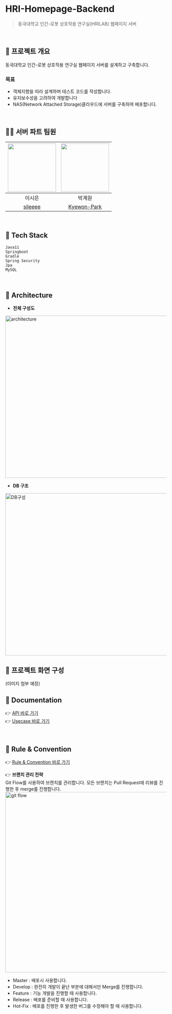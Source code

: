 # HRI-Homepage-Backend
> 동국대학교 인간-로봇 상호작용 연구실(HRILAB) 웹페이지 서버
</br>

## 🤖 프로젝트 개요
동국대학교 인간-로봇 상호작용 연구실 웹페이지 서버를 설계하고 구축합니다.
### 목표
- 객체지향을 따라 설계하며 테스트 코드를 작성합니다.
- 유지보수성을 고려하여 개발합니다
- NAS(Network Attached Storage)클라우드에 서버를 구축하여 배포합니다.

</br>

## 👨‍💻 서버 파트 팀원
<img src="https://user-images.githubusercontent.com/31584255/152821782-7ca8d7e8-c035-4298-acf5-25bf0508468c.png" width="150"> | <img src="https://user-images.githubusercontent.com/31584255/152821471-d859a94e-92fd-4ff1-bf45-e917380ee4bb.png" width="150"> 
 :---------:|:----------:
이시은 |박계원 
[sileeee](https://github.com/sileeee) | [Kyewon-Park](https://github.com/Kyewon-Park) 

</br>

## 💎 Tech Stack
```
Java11
Springboot
Gradle
Spring Security
Jpa
MySQL
```
</br>

## 🔑 Architecture
- **전체 구성도**

<img width="506" alt="architecture" src="https://user-images.githubusercontent.com/31584255/152929227-2fbf7552-1d76-4863-8cc8-c7ce62d86370.png" width="6000">


- **DB 구조**
<img width="506" alt="DB구성" src="https://user-images.githubusercontent.com/31584255/151808212-37655e04-652c-45b9-86a0-19a7c5517f7f.png">

</br>

## 📘 프로젝트 화면 구성
(이미지 첨부 예정)
</br>

## 📑 Documentation
👉 [API 바로 가기](https://github.com/HRI-WebProject/HRI-Homepage-Backend/wiki/3.1.-API-Design#%EA%B0%9C%EC%9A%94)</br>
👉 [Usecase 바로 가기](https://github.com/HRI-WebProject/HRI-Homepage-Backend/wiki/3.-Usecase)

</br>

## 🧩 Rule & Convention
👉 [Rule & Convention 바로 가기](https://github.com/HRI-WebProject/HRI-Homepage-Backend/wiki/4.-Rule-&-Convention#1-git-commit-message-convention)
</br>

👉 **브랜치 관리 전략** </br>
Git Flow를 사용하여 브랜치를 관리합니다.
모든 브랜치는 Pull Request에 리뷰를 진행한 후 merge를 진행합니다.</br>
<img width="563" alt="git flow" src="https://user-images.githubusercontent.com/31584255/152932423-bcbaee5a-bd21-4b98-82e3-8bc7946c9f61.png" width="800">
- Master : 배포시 사용합니다.
- Develop : 완전히 개발이 끝난 부분에 대해서만 Merge를 진행합니다.
- Feature : 기능 개발을 진행할 때 사용합니다.
- Release : 배포를 준비할 때 사용합니다.
- Hot-Fix : 배포를 진행한 후 발생한 버그를 수정해야 할 때 사용합니다.

